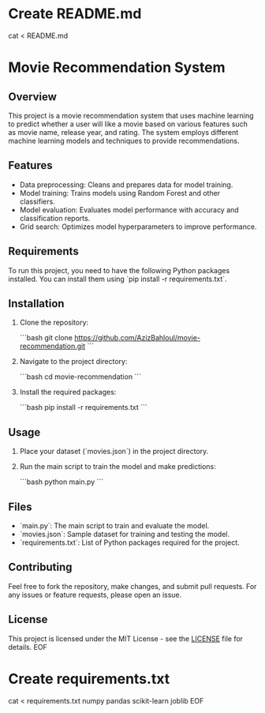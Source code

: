 # Create README.md
cat <<EOF > README.md
# Movie Recommendation System

## Overview

This project is a movie recommendation system that uses machine learning to predict whether a user will like a movie based on various features such as movie name, release year, and rating. The system employs different machine learning models and techniques to provide recommendations.

## Features

- Data preprocessing: Cleans and prepares data for model training.
- Model training: Trains models using Random Forest and other classifiers.
- Model evaluation: Evaluates model performance with accuracy and classification reports.
- Grid search: Optimizes model hyperparameters to improve performance.

## Requirements

To run this project, you need to have the following Python packages installed. You can install them using \`pip install -r requirements.txt\`.

## Installation

1. Clone the repository:

   \`\`\`bash
   git clone https://github.com/AzizBahloul/movie-recommendation.git
   \`\`\`

2. Navigate to the project directory:

   \`\`\`bash
   cd movie-recommendation
   \`\`\`

3. Install the required packages:

   \`\`\`bash
   pip install -r requirements.txt
   \`\`\`

## Usage

1. Place your dataset (\`movies.json\`) in the project directory.
2. Run the main script to train the model and make predictions:

   \`\`\`bash
   python main.py
   \`\`\`

## Files

- \`main.py\`: The main script to train and evaluate the model.
- \`movies.json\`: Sample dataset for training and testing the model.
- \`requirements.txt\`: List of Python packages required for the project.

## Contributing

Feel free to fork the repository, make changes, and submit pull requests. For any issues or feature requests, please open an issue.

## License

This project is licensed under the MIT License - see the [LICENSE](LICENSE) file for details.
EOF

# Create requirements.txt
cat <<EOF > requirements.txt
numpy
pandas
scikit-learn
joblib
EOF
